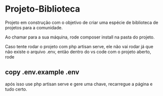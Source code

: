 # Projeto-Biblioteca
Projeto em construção com o objetivo de criar uma espécie de biblioteca de projetos para a comunidade.

Ao chamar para a sua máquina, rode composer install na pasta do projeto.

Caso tente rodar o projeto com php artisan serve, ele não vai rodar já que não existe o arquivo .env, então dentro do vs code com o projeto aberto, rode

## copy .env.example .env

após isso use php artisan serve e gere uma chave, recarregue a página e tudo certo.
